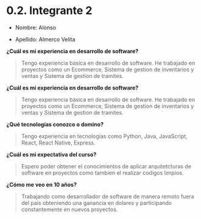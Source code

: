 # 0.2. Integrante 2

- Nombre: Alonso

- Apellido: Almerco Velita

**¿Cuál es mi experiencia en desarrollo de software?**
> Tengo experiencia básica en desarrollo de software. He trabajado en proyectos como un Ecommerce, Sistema de gestion de inventarios y ventas y Sistema de gestion de tramites.

**¿Cuál es mi experiencia en desarrollo de software?**
>Tengo experiencia básica en desarrollo de software. He trabajado en proyectos como un Ecommerce, Sistema de gestion de inventarios y ventas y Sistema de gestion de tramites.

**¿Qué tecnologías conozco o domino?**
>Tengo experiencia en tecnologias como Python, Java, JavaScript, React, React Native, Express.

**¿Cuál es mi expectativa del curso?**
>Espero poder obtener el conocimientos de aplicar arquitetcturas de software en proyectos como tambien el realizar codigos limpios.

**¿Cómo me veo en 10 años?**
>Trabajando como desarrollador de software de manera remoto fuera del pais obteniendo una ganancia en dolares y participando constantemente en nuevos proyectos.


